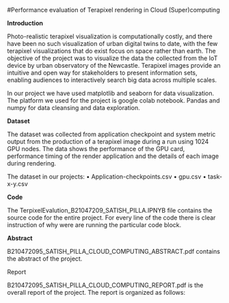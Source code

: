 #Performance evaluation of Terapixel rendering in Cloud (Super)computing

**Introduction**

Photo-realistic terapixel visualization is computationally costly, and there have been no such visualization of urban digital twins to date, with the few terapixel visualizations that do exist focus on space rather than earth. The objective of the project was to visualize the data the collected from the IoT device by urban observatory of the Newcastle. Terapixel images provide an intuitive and open way for stakeholders to present information sets, enabling audiences to interactively search big data across multiple scales. 

In our project we have used matplotlib and seaborn for data visualization. The platform we used for the project is google colab notebook. Pandas and numpy for data cleansing and data exploration. 

**Dataset**
 
The dataset was collected from application checkpoint and system metric output from the production of a terapixel image during a run using 1024 GPU nodes. The data shows the performance of the GPU card, performance timing of the render application and the details of each image during rendering.

The dataset in our projects:
•	Application-checkpoints.csv
•	gpu.csv
•	task-x-y.csv

**Code**

The TerpixelEvalution_B21047209_SATISH_PILLA.IPNYB file contains the source code for the entire project. For every line of the code there is clear instruction of why were are running the particular code block.


**Abstract**

B210472095_SATISH_PILLA_CLOUD_COMPUTING_ABSTRACT.pdf contains the abstract of the project.

Report

B210472095_SATISH_PILLA_CLOUD_COMPUTING_REPORT.pdf is the overall report of the project. The report is organized as follows:

